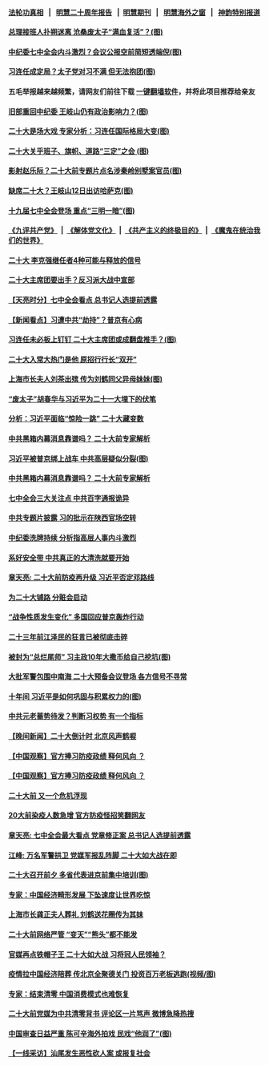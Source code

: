 #### [法轮功真相](https://github.com/gfw-breaker/truth/blob/master/README.md?t=0) &nbsp;&nbsp;|&nbsp;&nbsp; [明慧二十周年报告](https://github.com/gfw-breaker/mh-reports/blob/master/README.md?t=0) &nbsp;&nbsp;|&nbsp;&nbsp;[明慧期刊](https://github.com/gfw-breaker/mh-qikan) &nbsp;&nbsp;|&nbsp;&nbsp; [明慧海外之窗](https://github.com/gfw-breaker/mh-news/blob/master/README.md?t=0) &nbsp;&nbsp;|&nbsp;&nbsp; [神韵特别报道](https://github.com/gfw-breaker/mh-news/blob/master/shenyun.md?t=0)
#### [ 总理接班人扑朔迷离 沧桑废太子“满血复活”？(图)](https://github.com/gfw-breaker/banned-news1/blob/master/pages/p2/1018821.md)
#### [ 中纪委七中全会内斗激烈？会议公报空前简短透端倪(图)](https://github.com/gfw-breaker/banned-news1/blob/master/pages/p2/1018759.md)
#### [ 习连任成定局？太子党对习不满 但无法抱团(图)](https://github.com/gfw-breaker/banned-news1/blob/master/pages/p2/1018737.md)
#### 五毛举报越来越频繁，请网友们前往下载 [一键翻墙软件](https://github.com/gfw-breaker/ssr-accounts)，并将此项目推荐给亲友
#### [ 旧部重回中纪委 王岐山仍有政治影响力？(图)](https://github.com/gfw-breaker/banned-news1/blob/master/pages/p2/1018838.md)
#### [ 二十大是场大戏 专家分析：习连任国际格局大变(图)](https://github.com/gfw-breaker/banned-news1/blob/master/pages/p2/1018739.md)
#### [ 二十大关乎班子、旗帜、道路“三定”之会 (图)](https://github.com/gfw-breaker/banned-news1/blob/master/pages/p2/1018749.md)
#### [ 影射赵乐际？二十大前专题片点名涉秦岭别墅案官员(图)](https://github.com/gfw-breaker/banned-news1/blob/master/pages/p2/1018848.md)
#### [ 缺席二十大？王岐山12日出访哈萨克(图)](https://github.com/gfw-breaker/banned-news1/blob/master/pages/p2/1018900.md)
#### [ 十九届七中全会登场 重点“三明一暗”(图)](https://github.com/gfw-breaker/banned-news1/blob/master/pages/p2/1018704.md)
#### [《九评共产党》](https://github.com/begood0513/9ping.md/blob/master/README.md) &nbsp;|&nbsp; [《解体党文化》](../../../../jtdwh.md/blob/master/README.md)  &nbsp;|&nbsp; [《共产主义的终极目的》](../../../../gczydzjmd.md/blob/master/README.md) &nbsp;|&nbsp; [《魔鬼在统治我们的世界》](../../../../mgztzwmdsj.md/blob/master/README.md) 
#### [ 二十大 李克强继任者4种可能与释放的信号](https://github.com/gfw-breaker/banned-news1/blob/master/pages/nsc413/n13842649.md)
#### [ 二十大主席团要出手？反习派大战中宣部](https://github.com/gfw-breaker/banned-news1/blob/master/pages/soh5/661221.md)
#### [ 【天亮时分】七中全会看点 总书记人选提前透露](https://github.com/gfw-breaker/banned-news1/blob/master/pages/nsc413/n13842636.md)
#### [ 【新闻看点】习遭中共“劫持”？普京有心病](https://github.com/gfw-breaker/banned-news1/blob/master/pages/nsc413/n13843372.md)
#### [ 习连任未必板上钉钉 二十大主席团或成翻盘推手？(图)](https://github.com/gfw-breaker/banned-news1/blob/master/pages/p2/1018673.md)
#### [ 二十大入常大热门是他 原招行行长“双开”](https://github.com/gfw-breaker/banned-news1/blob/master/pages/soh5/661134.md)
#### [ 上海市长夫人刘茶出殡 传为刘鹤同父异母妹妹(图)](https://github.com/gfw-breaker/banned-news1/blob/master/pages/p2/1018909.md)
#### [ “废太子”胡春华与习近平为二十一大埋下的伏笔](https://github.com/gfw-breaker/banned-news1/blob/master/pages/soh5/661425.md)
#### [ 分析：习近平面临“惊险一跳” 二十大藏变数](https://github.com/gfw-breaker/banned-news1/blob/master/pages/prog204/a103548503.md)
#### [ 中共黑箱内幕消息靠谱吗？ 二十大前专家解析](https://github.com/gfw-breaker/banned-news1/blob/master/pages/nsc413/n13843413.md)
#### [ 习近平被普京绑上战车 中共高层疑似分裂(图)](https://github.com/gfw-breaker/banned-news1/blob/master/pages/p2/999613.md)
#### [ 中共黑箱内幕消息靠谱吗？ 二十大前专家解析](https://github.com/gfw-breaker/banned-news1/blob/master/pages/nf4514/n13843413.md)
#### [ 七中全会三大关注点 中共百字通报诡异](https://github.com/gfw-breaker/banned-news1/blob/master/pages/nsc413/n13842488.md)
#### [ 中共专题片披露 习的批示在陕西官场空转](https://github.com/gfw-breaker/banned-news1/blob/master/pages/nsc413/n13843071.md)
#### [ 中纪委洗牌持续 分析指高层人事内斗激烈](https://github.com/gfw-breaker/banned-news1/blob/master/pages/nsc413/n13842929.md)
#### [ 系好安全带 中共真正的大清洗就要开始](https://github.com/gfw-breaker/banned-news1/blob/master/pages/soh5/661194.md)
#### [ 章天亮: 二十大前防疫再升级 习近平否定邓路线](https://github.com/gfw-breaker/banned-news1/blob/master/pages/soh5/661350.md)
#### [ 为二十大铺路 分赃会启动](https://github.com/gfw-breaker/banned-news1/blob/master/pages/soh5/661191.md)
#### [ “战争性质发生变化” 多国回应普京轰炸行动](https://github.com/gfw-breaker/banned-news1/blob/master/pages/nf4514/n13842518.md)
#### [ 二十三年前江泽民的狂言已被彻底击碎](https://github.com/gfw-breaker/banned-news1/blob/master/pages/soh5/661104.md)
#### [ 被封为“总烂尾师” 习主政10年大撒币给自己挖坑(图)](https://github.com/gfw-breaker/banned-news1/blob/master/pages/p2/1018594.md)
#### [ 大批军警包围中南海 二十大预备会议登场 各方信号不寻常](https://github.com/gfw-breaker/banned-news1/blob/master/pages/prog204/a103548438.md)
#### [ 十年间 习近平是如何巩固与积累权力的(图)](https://github.com/gfw-breaker/banned-news1/blob/master/pages/p2/1018931.md)
#### [ 中共元老蓄势待发？判断习权势 有一个指标](https://github.com/gfw-breaker/banned-news1/blob/master/pages/soh5/661017.md)
#### [ 【晚间新闻】二十大倒计时 北京风声鹤唳](https://github.com/gfw-breaker/banned-news1/blob/master/pages/nsc413/n13843305.md)
#### [ 【中国观察】官方捧习防疫政绩 释何风向 ？](https://github.com/gfw-breaker/banned-news1/blob/master/pages/nsc413/n13843166.md)
#### [ 【中国观察】官方捧习防疫政绩 释何风向 ？](https://github.com/gfw-breaker/banned-news1/blob/master/pages/nf4514/n13843166.md)
#### [ 二十大前 又一个危机浮现](https://github.com/gfw-breaker/banned-news1/blob/master/pages/soh5/661320.md)
#### [ 20大前染疫人数急增 官方防疫怪招笑翻网友](https://github.com/gfw-breaker/banned-news1/blob/master/pages/nsc413/n13842500.md)
#### [ 章天亮: 七中全会最大看点 党章修正案 总书记人选提前透露](https://github.com/gfw-breaker/banned-news1/blob/master/pages/soh5/661047.md)
#### [ 江峰: 万名军警拱卫 党媒军报乱阵脚 二十大如大战在即](https://github.com/gfw-breaker/banned-news1/blob/master/pages/soh5/661365.md)
#### [ 二十大召开前夕 多省代表进京前集中培训(图)](https://github.com/gfw-breaker/banned-news1/blob/master/pages/p2/1018702.md)
#### [ 专家：中国经济畸形发展 下坠速度让世界吃惊](https://github.com/gfw-breaker/banned-news1/blob/master/pages/nsc413/n13843202.md)
#### [ 上海市长龚正夫人葬礼 刘鹤送花圈传为其妹](https://github.com/gfw-breaker/banned-news1/blob/master/pages/prog204/a103549203.md)
#### [ 二十大前网络严管 “变天”“熊头”都不能发](https://github.com/gfw-breaker/banned-news1/blob/master/pages/soh5/661092.md)
#### [ 官媒再点铁帽子王 二十大如大战 习将冠人民领袖？](https://github.com/gfw-breaker/banned-news1/blob/master/pages/prog204/a103549253.md)
#### [ 疫情拉中国经济陪葬 传北京全聚德关门 投资百万老板逃跑(视频/图)](https://github.com/gfw-breaker/banned-news1/blob/master/pages/p1/1018775.md)
#### [ 专家：结束清零 中国消费模式也难恢复](https://github.com/gfw-breaker/banned-news1/blob/master/pages/nsc413/n13842825.md)
#### [ 二十大前党媒为中共清零背书 评论区一片骂声 微博急降热搜](https://github.com/gfw-breaker/banned-news1/blob/master/pages/soh5/661401.md)
#### [ 中国审查日益严重 陈可辛海外拍戏 民戏“他润了”(图)](https://github.com/gfw-breaker/banned-news1/blob/master/pages/p1/1018804.md)
#### [ 【一线采访】汕尾发生恶性砍人案 或报复社会](https://github.com/gfw-breaker/banned-news1/blob/master/pages/nsc413/n13843023.md)
